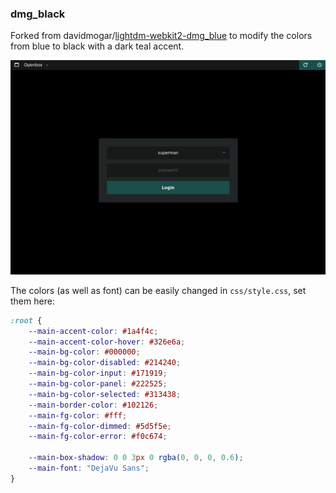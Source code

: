 ### dmg_black

Forked from davidmogar/[lightdm-webkit2-dmg_blue](https://github.com/davidmogar/lightdm-webkit2-dmg_blue) to modify the colors from blue to black with a dark teal accent.

![screenshot](screenshot.png)

The colors (as well as font) can be easily changed in `css/style.css`, set them here:

```css
:root {
	--main-accent-color: #1a4f4c;
	--main-accent-color-hover: #326e6a;
	--main-bg-color: #000000;
	--main-bg-color-disabled: #214240;
	--main-bg-color-input: #171919;
	--main-bg-color-panel: #222525;
	--main-bg-color-selected: #313438;
	--main-border-color: #102126;
	--main-fg-color: #fff;
	--main-fg-color-dimmed: #5d5f5e;
	--main-fg-color-error: #f0c674;

	--main-box-shadow: 0 0 3px 0 rgba(0, 0, 0, 0.6);
	--main-font: "DejaVu Sans";
}
```
